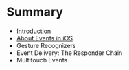 # Summary

* [Introduction](README.md)
* [About Events in iOS](about-events-in-ios.md)
* Gesture Recognizers
* Event Delivery: The Responder Chain
* Multitouch Events

